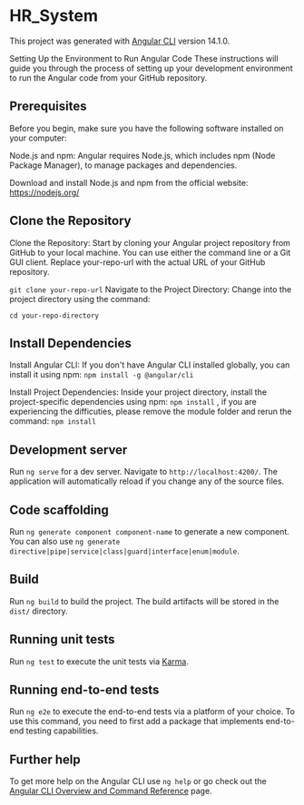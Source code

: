 # HR_System

This project was generated with [Angular CLI](https://github.com/angular/angular-cli) version 14.1.0.

Setting Up the Environment to Run Angular Code
These instructions will guide you through the process of setting up your development environment to run the Angular code from your GitHub repository.

## Prerequisites
Before you begin, make sure you have the following software installed on your computer:

Node.js and npm: Angular requires Node.js, which includes npm (Node Package Manager), to manage packages and dependencies.

Download and install Node.js and npm from the official website: https://nodejs.org/

## Clone the Repository

Clone the Repository: Start by cloning your Angular project repository from GitHub to your local machine. You can use either the command line or a Git GUI client. Replace your-repo-url with the actual URL of your GitHub repository.

`git clone your-repo-url`
Navigate to the Project Directory: Change into the project directory using the command:


`cd your-repo-directory`
## Install Dependencies
Install Angular CLI: If you don't have Angular CLI installed globally, you can install it using npm: `npm install -g @angular/cli`

Install Project Dependencies: Inside your project directory, install the project-specific dependencies using npm: `npm install` , if you are experiencing the difficuties, please remove the module folder and rerun the command: `npm install`


## Development server

Run `ng serve` for a dev server. Navigate to `http://localhost:4200/`. The application will automatically reload if you change any of the source files.

## Code scaffolding

Run `ng generate component component-name` to generate a new component. You can also use `ng generate directive|pipe|service|class|guard|interface|enum|module`.

## Build

Run `ng build` to build the project. The build artifacts will be stored in the `dist/` directory.

## Running unit tests

Run `ng test` to execute the unit tests via [Karma](https://karma-runner.github.io).

## Running end-to-end tests

Run `ng e2e` to execute the end-to-end tests via a platform of your choice. To use this command, you need to first add a package that implements end-to-end testing capabilities.

## Further help

To get more help on the Angular CLI use `ng help` or go check out the [Angular CLI Overview and Command Reference](https://angular.io/cli) page.
